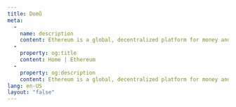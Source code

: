 ```yaml
---
title: Domů
meta:
  - 
    name: description
    content: Ethereum is a global, decentralized platform for money and new kinds of applications. On Ethereum, you can write code that controls money, and build applications accessible anywhere in the world.
  - 
    property: og:title
    content: Home | Ethereum
  - 
    property: og:description
    content: Ethereum is a global, decentralized platform for money and new kinds of applications. On Ethereum, you can write code that controls money, and build applications accessible anywhere in the world.
lang: en-US
layout: "false"
---
```


<HomePage/>